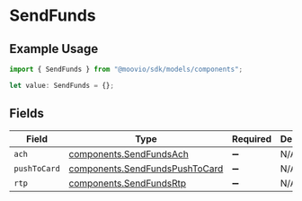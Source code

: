 # SendFunds

## Example Usage

```typescript
import { SendFunds } from "@moovio/sdk/models/components";

let value: SendFunds = {};
```

## Fields

| Field                                                                            | Type                                                                             | Required                                                                         | Description                                                                      |
| -------------------------------------------------------------------------------- | -------------------------------------------------------------------------------- | -------------------------------------------------------------------------------- | -------------------------------------------------------------------------------- |
| `ach`                                                                            | [components.SendFundsAch](../../models/components/sendfundsach.md)               | :heavy_minus_sign:                                                               | N/A                                                                              |
| `pushToCard`                                                                     | [components.SendFundsPushToCard](../../models/components/sendfundspushtocard.md) | :heavy_minus_sign:                                                               | N/A                                                                              |
| `rtp`                                                                            | [components.SendFundsRtp](../../models/components/sendfundsrtp.md)               | :heavy_minus_sign:                                                               | N/A                                                                              |
